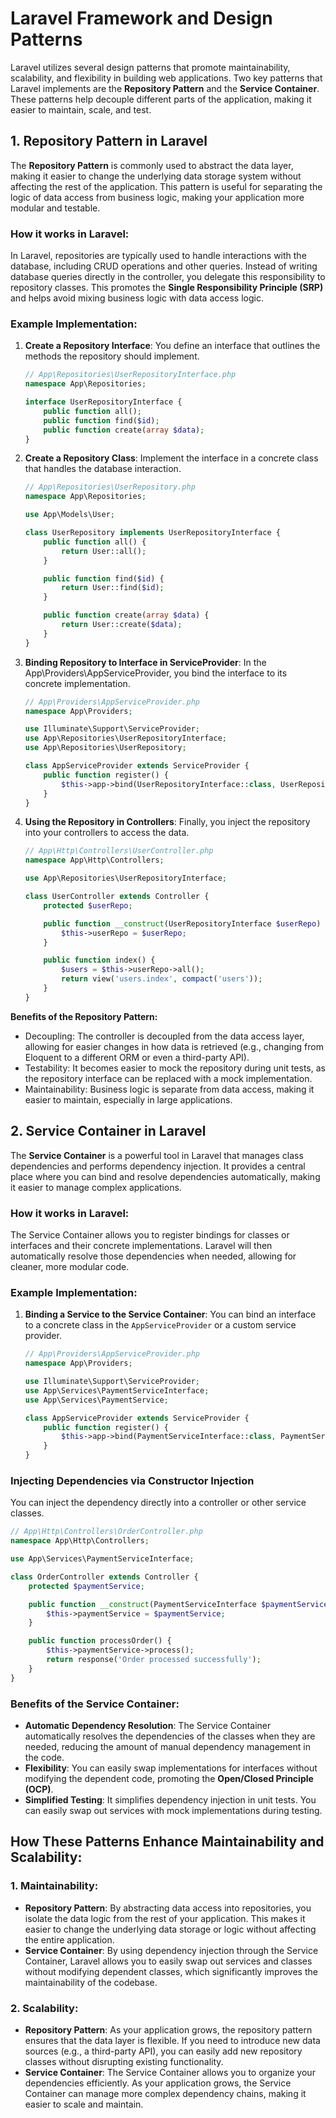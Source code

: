 # Laravel Framework and Design Patterns

Laravel utilizes several design patterns that promote maintainability, scalability, and flexibility in building web applications. Two key patterns that Laravel implements are the **Repository Pattern** and the **Service Container**. These patterns help decouple different parts of the application, making it easier to maintain, scale, and test.

## 1. Repository Pattern in Laravel

The **Repository Pattern** is commonly used to abstract the data layer, making it easier to change the underlying data storage system without affecting the rest of the application. This pattern is useful for separating the logic of data access from business logic, making your application more modular and testable.

### How it works in Laravel:

In Laravel, repositories are typically used to handle interactions with the database, including CRUD operations and other queries. Instead of writing database queries directly in the controller, you delegate this responsibility to repository classes. This promotes the **Single Responsibility Principle (SRP)** and helps avoid mixing business logic with data access logic.

### Example Implementation:

1. **Create a Repository Interface**:
   You define an interface that outlines the methods the repository should implement.

   ```php
   // App\Repositories\UserRepositoryInterface.php
   namespace App\Repositories;

   interface UserRepositoryInterface {
       public function all();
       public function find($id);
       public function create(array $data);
   }
   
2. **Create a Repository Class**: 
    Implement the interface in a concrete class that handles the database interaction.

    ```php
    // App\Repositories\UserRepository.php
    namespace App\Repositories;

    use App\Models\User;

    class UserRepository implements UserRepositoryInterface {
        public function all() {
            return User::all();
        }

        public function find($id) {
            return User::find($id);
        }

        public function create(array $data) {
            return User::create($data);
        }
    }
    ```
3. **Binding Repository to Interface in ServiceProvider**: In the App\Providers\AppServiceProvider, you bind the interface to its concrete implementation.
    ```php
    // App\Providers\AppServiceProvider.php
    namespace App\Providers;

    use Illuminate\Support\ServiceProvider;
    use App\Repositories\UserRepositoryInterface;
    use App\Repositories\UserRepository;

    class AppServiceProvider extends ServiceProvider {
        public function register() {
            $this->app->bind(UserRepositoryInterface::class, UserRepository::class);
        }
    }

4. **Using the Repository in Controllers**: Finally, you inject the repository into your controllers to access the data.
    ```php
    // App\Http\Controllers\UserController.php
    namespace App\Http\Controllers;

    use App\Repositories\UserRepositoryInterface;

    class UserController extends Controller {
        protected $userRepo;

        public function __construct(UserRepositoryInterface $userRepo) {
            $this->userRepo = $userRepo;
        }

        public function index() {
            $users = $this->userRepo->all();
            return view('users.index', compact('users'));
        }
    }
    ```
**Benefits of the Repository Pattern:**
- Decoupling: The controller is decoupled from the data access layer, allowing for easier changes in how data is retrieved (e.g., changing from Eloquent to a different ORM or even a third-party API).
- Testability: It becomes easier to mock the repository during unit tests, as the repository interface can be replaced with a mock implementation.
- Maintainability: Business logic is separate from data access, making it easier to maintain, especially in large applications.


## 2. Service Container in Laravel

The **Service Container** is a powerful tool in Laravel that manages class dependencies and performs dependency injection. It provides a central place where you can bind and resolve dependencies automatically, making it easier to manage complex applications.

### How it works in Laravel:

The Service Container allows you to register bindings for classes or interfaces and their concrete implementations. Laravel will then automatically resolve those dependencies when needed, allowing for cleaner, more modular code.

### Example Implementation:

1. **Binding a Service to the Service Container**:
   You can bind an interface to a concrete class in the `AppServiceProvider` or a custom service provider.

   ```php
   // App\Providers\AppServiceProvider.php
   namespace App\Providers;

   use Illuminate\Support\ServiceProvider;
   use App\Services\PaymentServiceInterface;
   use App\Services\PaymentService;

   class AppServiceProvider extends ServiceProvider {
       public function register() {
           $this->app->bind(PaymentServiceInterface::class, PaymentService::class);
       }
   }

### Injecting Dependencies via Constructor Injection

You can inject the dependency directly into a controller or other service classes.

```php
// App\Http\Controllers\OrderController.php
namespace App\Http\Controllers;

use App\Services\PaymentServiceInterface;

class OrderController extends Controller {
    protected $paymentService;

    public function __construct(PaymentServiceInterface $paymentService) {
        $this->paymentService = $paymentService;
    }

    public function processOrder() {
        $this->paymentService->process();
        return response('Order processed successfully');
    }
}
```
### Benefits of the Service Container:

- **Automatic Dependency Resolution**: The Service Container automatically resolves the dependencies of the classes when they are needed, reducing the amount of manual dependency management in the code.
- **Flexibility**: You can easily swap implementations for interfaces without modifying the dependent code, promoting the **Open/Closed Principle (OCP)**.
- **Simplified Testing**: It simplifies dependency injection in unit tests. You can easily swap out services with mock implementations during testing.





## How These Patterns Enhance Maintainability and Scalability:

### 1. Maintainability:
- **Repository Pattern**: By abstracting data access into repositories, you isolate the data logic from the rest of your application. This makes it easier to change the underlying data storage or logic without affecting the entire application.
- **Service Container**: By using dependency injection through the Service Container, Laravel allows you to easily swap out services and classes without modifying dependent classes, which significantly improves the maintainability of the codebase.

### 2. Scalability:
- **Repository Pattern**: As your application grows, the repository pattern ensures that the data layer is flexible. If you need to introduce new data sources (e.g., a third-party API), you can easily add new repository classes without disrupting existing functionality.
- **Service Container**: The Service Container allows you to organize your dependencies efficiently. As your application grows, the Service Container can manage more complex dependency chains, making it easier to scale and maintain.
